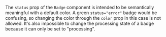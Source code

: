 The `status` prop of the `Badge` component is intended to be semantically meaningful with a default color. A green `status="error"` badge would be confusing, so changing the color through the `color` prop in this case is not allowed. It's also impossible to change the processing state of a badge because it can only be set to "processing".
